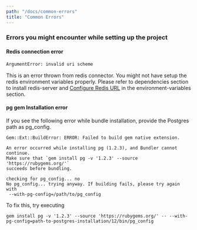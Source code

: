 ```yaml
---
path: "/docs/common-errors"
title: "Common Errors"
---
```


### Errors you might encounter while setting up the project


#### Redis connection error

```bash
ArgumentError: invalid uri scheme
```

This is an error thrown from redis connector. You might not have setup the redis environment variables properly. Please refer to dependencies section to install redis-server and [Configure Redis URL](https://www.chatwoot.com/docs/environment-variables) in the environment-variables section.


#### pg gem Installation error

If you see the following error while bundle installation, provide the Postgres path as pg_config.

```
Gem::Ext::BuildError: ERROR: Failed to build gem native extension.

An error occurred while installing pg (1.2.3), and Bundler cannot
continue.
Make sure that `gem install pg -v '1.2.3' --source 'https://rubygems.org/'`
succeeds before bundling.

checking for pg_config... no
No pg_config... trying anyway. If building fails, please try again with
 --with-pg-config=/path/to/pg_config
```

To fix this, try executing

```
gem install pg -v '1.2.3' --source 'https://rubygems.org/' -- --with-pg-config=path-to-postgres-installation/12/bin/pg_config
```
